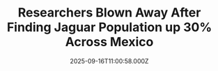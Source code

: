 ---
title: "Researchers Blown Away After Finding Jaguar Population up 30% Across Mexico"
date: 2025-09-16T11:00:58.000Z
category: Human Kindness
externalLink: "https://www.goodnewsnetwork.org/researchers-blown-away-after-finding-jaguar-population-up-30-across-mexico/"
image: ""
excerpt: "Imagine sitting in southern Texas and knowing that in less than a day you could drive to se the world’s third largest cat. That is absolutely the reality in Mexico today, following a second national jaguar population census which found this charismatic cat is actually increasing in numbers across the country, reaching around 5,300 animals. […] The post Researchers Blown…"
---